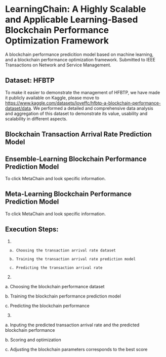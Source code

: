 # LearningChain: A Highly Scalable and Applicable Learning-Based Blockchain Performance Optimization Framework
A blockchain performance predicition model based on machine learning, and a blockchain performance optimization framework. Submitted to IEEE Transactions on Network and Service Management.
## Dataset: HFBTP
To make it easier to demonstrate the management of HFBTP, we have made it publicly available on Kaggle, please move to https://www.kaggle.com/datasets/loveffc/hfbtp-a-blockchain-performance-dataset/data. We performed a detailed and comprehensive data analysis and aggregation of this dataset to demonstrate its value, usability and scalability in different aspects.
## Blockchain Transaction Arrival Rate Prediction Model
## Ensemble-Learning Blockchain Performance Prediction Model
To click MetaChain and look specific information.
## Meta-Learning Blockchain Performance Prediction Model
To click MetaChain and look specific information.
## Execution Steps:
1)

      a. Choosing the transaction arrival rate dataset
  
      b. Training the transaction arrival rate prediction model
  
      c. Predicting the transaction arrival rate
  
2)

  a. Choosing the blockchain performance dataset
 
  b. Training the blockchain performance prediction model

  c. Predicting the blockchain performance
  
3)

   a. Inputing the predicted transaction arrival rate and the predicted blockchain performance

   b. Scoring and optimization

   c. Adjusting the blockchain parameters corresponds to the best score
